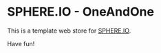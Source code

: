 SPHERE.IO - OneAndOne
=====================

This is a template web store for [SPHERE.IO](http://sphere.io).

Have fun!
